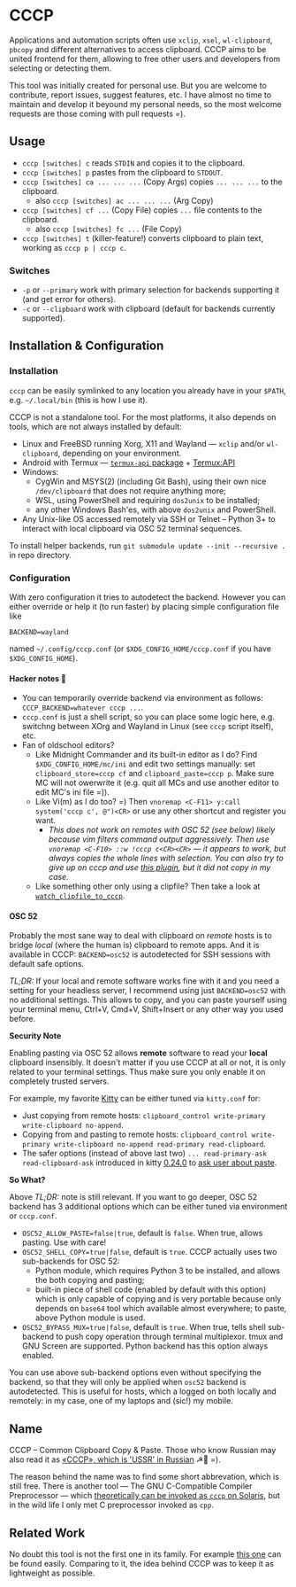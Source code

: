 # CCCP

Applications and automation scripts often use `xclip`, `xsel`, `wl-clipboard`, `pbcopy` and different alternatives to access clipboard.
CCCP aims to be united frontend for them, allowing to free other users and developers from selecting or detecting them.

This tool was initially created for personal use. But you are welcome to contribute, report issues, suggest features, etc.
I have almost no time to maintain and develop it beyound my personal needs, so the most welcome requests are those coming with pull requests =).

## Usage

* `cccp [switches] c` reads `STDIN` and copies it to the clipboard.
* `cccp [switches] p` pastes from the clipboard to `STDOUT`.
* `cccp [switches] ca ... ... ...` (Copy Args) copies `... ... ...` to the clipboard.
  * also `cccp [switches] ac ... ... ...` (Arg Copy)
* `cccp [switches] cf ...` (Copy File) copies `...` file contents to the clipboard.
  * also `cccp [switches] fc ...` (File Copy)
* `cccp [switches] t` (killer-feature!) converts clipboard to plain text, working as `cccp p | cccp c`.

### Switches
* `-p` or `--primary` work with primary selection for backends supporting it (and get error for others).
* `-c` or `--clipboard` work with clipboard (default for backends currently supported).

## Installation & Configuration

### Installation

`cccp` can be easily symlinked to any location you already have in your `$PATH`, e.g. `~/.local/bin` (this is how I use it).

CCCP is not a standalone tool. For the most platforms, it also depends on tools, which are not always installed by default:

* Linux and FreeBSD running Xorg, X11 and Wayland — `xclip` and/or `wl-clipboard`, depending on your environment.
* Android with Termux — [`termux-api` package](https://github.com/termux/termux-api-package) + [Termux:API](https://github.com/termux/termux-api)
* Windows:
  * CygWin and MSYS(2) (including Git Bash), using their own nice `/dev/clipboard` that does not require anything more;
  * WSL, using PowerShell and requiring `dos2unix` to be installed;
  * any other Windows Bash'es, with above `dos2unix` and PowerShell.
* Any Unix-like OS accessed remotely via SSH or Telnet – Python 3+ to interact with local clipboard via OSC 52 terminal sequences.

To install helper backends, run `git submodule update --init --recursive .` in repo directory.

### Configuration

With zero configuration it tries to autodetect the backend. However you can either override or help it (to run faster) by placing simple configuration file like

```
BACKEND=wayland
```

named `~/.config/cccp.conf` (or `$XDG_CONFIG_HOME/cccp.conf` if you have `$XDG_CONFIG_HOME`).

#### Hacker notes 🧔

* You can temporarily override backend via environment as follows: `CCCP_BACKEND=whatever cccp ...`.
* `cccp.conf` is just a shell script, so you can place some logic here, e.g. switchng between XOrg and Wayland in Linux (see `cccp` script itself), etc.
* Fan of oldschool editors?
  * Like Midnight Commander and its built-in editor as I do? Find `$XDG_CONFIG_HOME/mc/ini` and edit two settings manually: set `clipboard_store=cccp cf` and 
`clipboard_paste=cccp p`. Make sure MC will not owerwrite it (e.g. quit all MCs and use another editor to edit MC's ini file =)).
  * Like Vi(m) as I do too? =) Then `vnoremap <C-F11> y:call system('cccp c', @")<CR>` or use any other shortcut and register you want.
    * *This does not work on remotes with OSC 52 (see below) likely because vim filters command output aggressively. Then use `vnoremap <C-F10> ::w !cccp c<CR><CR>` — it appears to work, but always copies the whole lines with selection. You can also try to give up on cccp and use [this plugin](https://github.com/fcpg/vim-osc52), but it did not copy in my case.*
  * Like something other only using a clipfile? Then take a look at [`watch_clipfile_to_cccp`](utilities/watch_clipfile_to_cccp).

#### OSC 52

Probably the most sane way to deal with clipboard on *remote* hosts is to bridge *local* (where the human is) clipboard to remote apps.
And it is available in CCCP: `BACKEND=osc52` is autodetected for SSH sessions with default safe options.

*TL;DR:* If your local and remote software works fine with it and you need a setting for your headless server, I recommend using just `BACKEND=osc52` with no additional settings.
This allows to copy, and you can paste yourself using your terminal menu, Ctrl+V, Cmd+V, Shift+Insert or any other way you used before.

**Security Note**

Enabling pasting via OSC 52 allows **remote** software to read your **local** clipboard insensibly.
It doesn't matter if you use CCCP at all or not, it is only related to your terminal settings.
Thus make sure you only enable it on completely trusted servers.

For example, my favorite [Kitty](https://sw.kovidgoyal.net/kitty/) can be either tuned via `kitty.conf` for:

* Just copying from remote hosts: `clipboard_control write-primary write-clipboard no-append`.
* Copying from and pasting to remote hosts: `clipboard_control write-primary write-clipboard no-append read-primary read-clipboard`.
* The safer options (instead of above last two) `... read-primary-ask read-clipboard-ask` introduced in kitty [0.24.0](https://github.com/kovidgoyal/kitty/releases/tag/v0.24.0) to [ask user about paste](https://github.com/kovidgoyal/kitty/issues/4022).

**So What?**

Above *TL;DR:* note is still relevant. If you want to go deeper, OSC 52 backend has 3 additional options which can be either tuned via environment or `cccp.conf`.

* `OSC52_ALLOW_PASTE=false|true`, default is `false`. When true, allows pasting. Use with care!
* `OSC52_SHELL_COPY=true|false`, default is `true`. CCCP actually uses two sub-backends for OSC 52:
  * Python module, which requires Python 3 to be installed, and allows the both copying and pasting;
  * built-in piece of shell code (enabled by default with this option) which is only capable of copying and
    is very portable because only depends on `base64` tool which available almost everywhere; to paste,
    above Python module is used.
* `OSC52_BYPASS_MUX=true|false`, default is `true`. When true, tells shell sub-backend to push copy operation
  through terminal multiplexor. tmux and GNU Screen are supported. Python backend has this option always enabled.

You can use above sub-backend options even without specifying the backend, so that they will only be applied when `osc52` backend is autodetected.
This is useful for hosts, which a logged on both locally and remotely: in my case, one of my laptops and (sic!) my mobile.

## Name

CCCP – Common Clipboard Copy &amp; Paste. Those who know Russian may also read it as [«СССР», which is 'USSR' in Russian](https://en.wikipedia.org/wiki/Soviet_Union) ☭🐻 =).

The reason behind the name was to find some short abbrevation, which is still free. There is another tool — The GNU C-Compatible Compiler Preprocessor — which [theoretically can be invoked as `cccp` on Solaris](https://www.opennet.ru/man.shtml?topic=cccp&category=1), but in the wild life I only met C preprocessor invoked as `cpp`.

## Related Work

No doubt this tool is not the first one in its family.
For example [this one](https://github.com/sindresorhus/clipboard-cli) can be found easily.
Comparing to it, the idea behind CCCP was to keep it as lightweight as possible.
